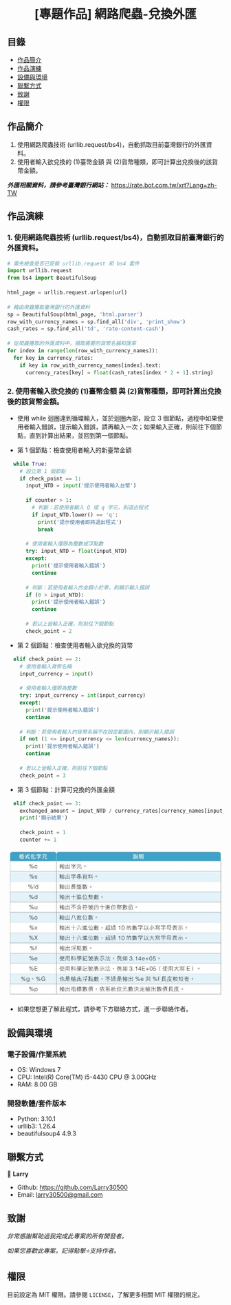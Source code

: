 <h1 align="center">
  <br>
  [專題作品] 網路爬蟲-兌換外匯
</h1>


## 目錄
* [作品簡介](#作品簡介)
* [作品演練](#作品演練)
* [設備與環境](#設備與環境)
* [聯繫方式](#聯繫方式)
* [致謝](#致謝)
* [權限](#權限)


## 作品簡介
1. 使用網路爬蟲技術 (urllib.request/bs4)，自動抓取目前臺灣銀行的外匯資料。
2. 使用者輸入欲兌換的 (1)臺幣金額 與 (2)貨幣種類，即可計算出兌換後的該貨幣金額。

<strong><em>外匯相關資料，請參考臺灣銀行網站：</em></strong>  https://rate.bot.com.tw/xrt?Lang=zh-TW


## 作品演練
### 1. 使用網路爬蟲技術 (urllib.request/bs4)，自動抓取目前臺灣銀行的外匯資料。
  ```python
  # 需先檢查是否已安裝 urllib.request 和 bs4 套件
  import urllib.request
  from bs4 import BeautifulSoup

  html_page = urllib.request.urlopen(url)
  
  # 藉由爬蟲獲取臺灣銀行的外匯資料
  sp = BeautifulSoup(html_page, 'html.parser')
  row_with_currency_names = sp.find_all('div', 'print_show')
  cash_rates = sp.find_all('td', 'rate-content-cash')
  
  # 從爬蟲獲取的外匯資料中，擷取需要的貨幣名稱和匯率
  for index in range(len(row_with_currency_names)):
    for key in currency_rates:
      if key in row_with_currency_names[index].text:
        currency_rates[key] = float(cash_rates[index * 2 + 1].string)
```
### 2. 使用者輸入欲兌換的 (1)臺幣金額 與 (2)貨幣種類，即可計算出兌換後的該貨幣金額。

* 使用 while 迴圈達到循環輸入，並於迴圈內部，設立 3 個節點，過程中如果使用者輸入錯誤，提示輸入錯誤，請再輸入一次；如果輸入正確，則前往下個節點，直到計算出結果，並回到第一個節點。

* 第 1 個節點：檢查使用者輸入的新臺幣金額
```python
  while True:
    # 設立第 1 個節點
    if check_point == 1:
      input_NTD = input('提示使用者輸入台幣')

      if counter > 1:
        # 判斷：若使用者輸入 Q 或 q 字元，則退出程式
        if input_NTD.lower() == 'q':
          print('提示使用者即將退出程式')
          break

      # 使用者輸入僅限為整數或浮點數
      try: input_NTD = float(input_NTD) 
      except: 
        print('提示使用者輸入錯誤') 
        continue

      # 判斷：若使用者輸入的金額小於零，則顯示輸入錯誤
      if (0 > input_NTD):
        print('提示使用者輸入錯誤')
        continue
      
      # 若以上皆輸入正確，則前往下個節點
      check_point = 2
```

* 第 2 個節點：檢查使用者輸入欲兌換的貨幣
```python
  elif check_point == 2:
    # 使用者輸入貨幣名稱
    input_currency = input()

    # 使用者輸入僅限為整數
    try: input_currency = int(input_currency)
    except:
      print('提示使用者輸入錯誤')
      continue

    # 判斷：若使用者輸入的貨幣名稱不在設定範圍內，則顯示輸入錯誤
    if not (1 <= input_currency <= len(currency_names)):
      print('提示使用者輸入錯誤')
      continue
      
    # 若以上皆輸入正確，則前往下個節點
    check_point = 3
```

* 第 3 個節點：計算可兌換的外匯金額
```python
  elif check_point == 3:
    exchanged_amount = input_NTD / currency_rates[currency_names[input_currency - 1]]
    print('顯示結果')
    
    check_point = 1
    counter += 1
```

![Test_images](images/test.jpg)

* 如果您想更了解此程式，請參考下方聯絡方式，進一步聯絡作者。


## 設備與環境
### 電子設備/作業系統
* OS: Windows 7
* CPU: Intel(R) Core(TM) i5-4430 CPU @ 3.00GHz
* RAM: 8.00 GB

### 開發軟體/套件版本
* Python: 3.10.1
* urllib3: 1.26.4
* beautifulsoup4 4.9.3


## 聯繫方式
👤 **Larry**
  * Github: https://github.com/Larry30500
  * Email: larry30500@gmail.com


## 致謝
*非常感謝幫助過我完成此專案的所有開發者。*

*如果您喜歡此專案，記得點擊⭐️支持作者。*


## 權限
目前設定為 MIT 權限。請參閱 `LICENSE`，了解更多相關 MIT 權限的規定。

